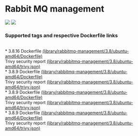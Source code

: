 # Rabbit MQ management
[![](https://images.microbadger.com/badges/image/antonchernik/rabbitmq-management.svg)](https://microbadger.com/images/antonchernik/rabbitmq-management)
[![](https://images.microbadger.com/badges/version/antonchernik/rabbitmq-management.svg)](https://microbadger.com/images/antonchernik/rabbitmq-management)
### Supported tags and respective Dockerfile links
<br/>* 3.8.16 Dockerfile [(library/rabbitmq-management/3.8/ubuntu-amd64/Dockerfile)](https://github.com/antonchernik/docker/blob/rabbitmq-management-3.8.16-ubuntu-amd64/library/rabbitmq-management/3.8/ubuntu-amd64/Dockerfile)<br />Trivy security report [(library/rabbitmq-management/3.8/ubuntu-amd64/trivy.json)](https://github.com/antonchernik/docker/blob/rabbitmq-management-3.8.16-ubuntu-amd64/library/rabbitmq-management/3.8/ubuntu-amd64/trivy.json)<br />* 3.8.9 Dockerfile [(library/rabbitmq-management/3.8/ubuntu-amd64/Dockerfile)](https://github.com/antonchernik/docker/blob/rabbitmq-management-3.8.9-ubuntu-amd64/library/rabbitmq-management/3.8/ubuntu-amd64/Dockerfile)<br />Trivy security report [(library/rabbitmq-management/3.8/ubuntu-amd64/trivy.json)](https://github.com/antonchernik/docker/blob/rabbitmq-management-3.8.9-ubuntu-amd64/library/rabbitmq-management/3.8/ubuntu-amd64/trivy.json)<br />* 3.8.9 Dockerfile [(library/rabbitmq-management/3.8/ubuntu-amd64/Dockerfile)](https://github.com/antonchernik/docker/blob/rabbitmq-management-3.8.9-ubuntu-amd64/library/rabbitmq-management/3.8/ubuntu-amd64/Dockerfile)<br />Trivy security report [(library/rabbitmq-management/3.8/ubuntu-amd64/trivy.json)](https://github.com/antonchernik/docker/blob/rabbitmq-management-3.8.9-ubuntu-amd64/library/rabbitmq-management/3.8/ubuntu-amd64/trivy.json)<br />* 3.8.9 Dockerfile [(library/rabbitmq-management/3.8/ubuntu-amd64/Dockerfile)](https://github.com/antonchernik/docker/blob/rabbitmq-management-3.8.9-ubuntu-amd64/library/rabbitmq-management/3.8/ubuntu-amd64/Dockerfile)<br />Trivy security report [(library/rabbitmq-management/3.8/ubuntu-amd64/trivy.json)](https://github.com/antonchernik/docker/blob/rabbitmq-management-3.8.9-ubuntu-amd64/library/rabbitmq-management/3.8/ubuntu-amd64/trivy.json)<br />